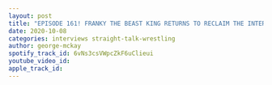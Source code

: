 ```yaml
---
layout: post
title: "EPISODE 161! FRANKY THE BEAST KING RETURNS TO RECLAIM THE INTERVIEW THRONE"
date: 2020-10-08
categories: interviews straight-talk-wrestling
author: george-mckay
spotify_track_id: 6vNs3csVWpcZkF6uClieui
youtube_video_id: 
apple_track_id: 
---
```

